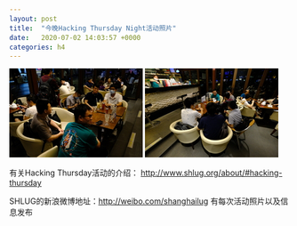 ```yaml
---
layout: post
title:  "今晚Hacking Thursday Night活动照片"
date:   2020-07-02 14:03:57 +0000
categories: h4
---
```


[<img src='https://raw.githubusercontent.com/shanghailug/res2020q3/master/k702.h4/k702_2028_2000+08.240x160.jpg'>](https://raw.githubusercontent.com/shanghailug/res2020q3/master/k702.h4/k702_2028_2000+08.JPG)
[<img src='https://raw.githubusercontent.com/shanghailug/res2020q3/master/k702.h4/k702_2028_3500+08.240x160.jpg'>](https://raw.githubusercontent.com/shanghailug/res2020q3/master/k702.h4/k702_2028_3500+08.JPG)

有关Hacking Thursday活动的介绍：
http://www.shlug.org/about/#hacking-thursday

SHLUG的新浪微博地址：http://weibo.com/shanghailug 有每次活动照片以及信息发布


